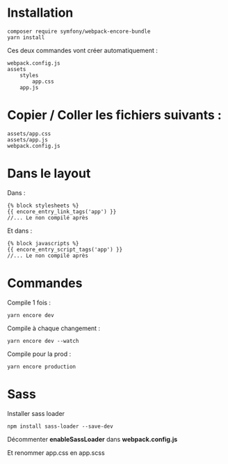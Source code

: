 # Installation

    composer require symfony/webpack-encore-bundle
    yarn install

Ces deux commandes vont créer automatiquement :

    webpack.config.js
    assets
        styles
            app.css
        app.js

# Copier / Coller les fichiers suivants :

    assets/app.css
    assets/app.js
    webpack.config.js

# Dans le layout

Dans :

    {% block stylesheets %}
    {{ encore_entry_link_tags('app') }}
    //... Le non compilé après

Et dans :

    {% block javascripts %}
    {{ encore_entry_script_tags('app') }}
    //... Le non compilé après

# Commandes

Compile 1 fois :

    yarn encore dev

Compile à chaque changement :

    yarn encore dev --watch

Compile pour la prod :

    yarn encore production

# Sass

Installer sass loader

    npm install sass-loader --save-dev

Décommenter **enableSassLoader** dans **webpack.config.js**

Et renommer app.css en app.scss
